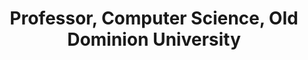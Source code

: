 ---
order_number: 2
name: "Dr. Jian Wu"
role: "Co-PI"
title: "Professor, Computer Science, Old Dominion University"
bio: "My research interests include text mining, scholarly big data, applied machine learning and deep learning, natural language processing, and information retrieval"
img: "bio-photo.jpg"
collection: team
website: "https://www.cs.odu.edu/~jwu/"
email: "mailto:jwu@cs.odu.edu"
---